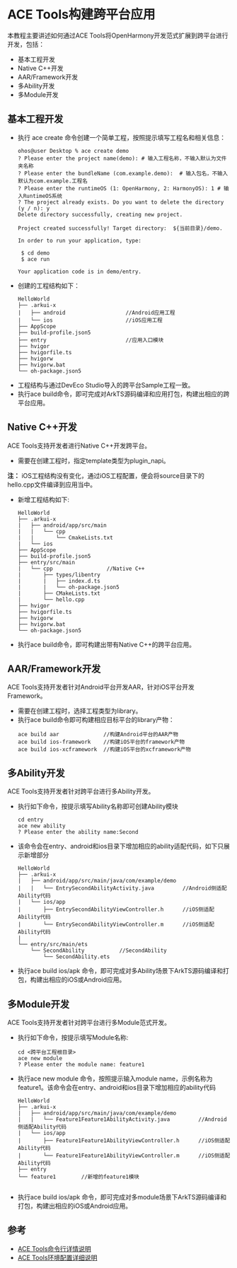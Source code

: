 # ACE Tools构建跨平台应用

本教程主要讲述如何通过ACE Tools将OpenHarmony开发范式扩展到跨平台进行开发，包括：

* 基本工程开发
* Native C++开发
* AAR/Framework开发
* 多Ability开发
* 多Module开发

## 基本工程开发
* 执行 ace create 命令创建一个简单工程，按照提示填写工程名和相关信息：
    ```shell
    ohos@user Desktop % ace create demo
   ? Please enter the project name(demo): # 输入工程名称，不输入默认为文件夹名称
   ? Please enter the bundleName (com.example.demo):  # 输入包名，不输入默认为com.example.工程名
   ? Please enter the runtimeOS (1: OpenHarmony, 2: HarmonyOS): 1 # 输入RuntimeOS系统
   ? The project already exists. Do you want to delete the directory (y / n): y
   Delete directory successfully, creating new project.
   
   Project created successfully! Target directory:  ${当前目录}/demo.
   
   In order to run your application, type:
   
     $ cd demo
     $ ace run
   
   Your application code is in demo/entry.
   ```
* 创建的工程结构如下：
    ```
    HelloWorld
    ├── .arkui-x
    |   ├── android                   //Android应用工程
    |   └── ios                       //iOS应用工程
    ├── AppScope
    ├── build-profile.json5
    ├── entry                         //应用入口模块
    ├── hvigor
    ├── hvigorfile.ts
    ├── hvigorw
    ├── hvigorw.bat
    └── oh-package.json5
    ```
* 工程结构与通过DevEco Studio导入的跨平台Sample工程一致。
* 执行ace build命令，即可完成对ArkTS源码编译和应用打包，构建出相应的跨平台应用。
## Native C++开发
ACE Tools支持开发者进行Native C++开发跨平台。
* 需要在创建工程时，指定template类型为plugin_napi。

**注：** iOS工程结构没有变化，通过iOS工程配置，便会将source目录下的hello.cpp文件编译到应用当中。 

* 新增工程结构如下:

    ```
    HelloWorld
    ├── .arkui-x
    |   ├── android/app/src/main  
    |   |   └── cpp
    |   |       └── CmakeLists.txt
    |   └── ios             
    ├── AppScope                             
    ├── build-profile.json5
    ├── entry/src/main
    |   └── cpp                 //Native C++
    |       ├── types/libentry
    |       |   ├── index.d.ts 
    |       |   └── oh-package.json5
    |       ├── CMakeLists.txt
    |       └── hello.cpp 
    ├── hvigor
    ├── hvigorfile.ts
    ├── hvigorw
    ├── hvigorw.bat
    └── oh-package.json5
    ```
* 执行ace build命令，即可构建出带有Native C++的跨平台应用。
## AAR/Framework开发
ACE Tools支持开发者针对Android平台开发AAR，针对iOS平台开发Framework。
* 需要在创建工程时，选择工程类型为library。
* 执行ace build命令即可构建相应目标平台的library产物：
    ```shell
    ace build aar              //构建Android平台的AAR产物
    ace build ios-framework    //构建iOS平台的framework产物
    ace build ios-xcframework  //构建iOS平台的xcframework产物
    ```
## 多Ability开发
ACE Tools支持开发者针对跨平台进行多Ability开发。
* 执行如下命令，按提示填写Ability名称即可创建Ability模块
    ```
    cd entry
    ace new ability
    ? Please enter the ability name:Second
    ```
* 该命令会在entry、android和ios目录下增加相应的ability适配代码，如下只展示新增部分
    ```
    HelloWorld
    ├── .arkui-x
    |   ├── android/app/src/main/java/com/example/demo
    |   |   └── EntrySecondAbilityActivity.java         //Android侧适配Ability代码                   
    |   └── ios/app
    |       ├── EntrySecondAbilityViewController.h      //iOS侧适配Ability代码
    |       └── EntrySecondAbilityViewController.m      //iOS侧适配Ability代码                        
    |               
    └── entry/src/main/ets              
        └── SecondAbility           //SecondAbility
            └── SecondAbility.ets             
    ```
* 执行ace build ios/apk 命令，即可完成对多Ability场景下ArkTS源码编译和打包，构建出相应的iOS或Android应用。
## 多Module开发
ACE Tools支持开发者针对跨平台进行多Module范式开发。
* 执行如下命令，按提示填写Module名称:
    ```
    cd <跨平台工程根目录>
    ace new module
    ? Please enter the module name: feature1
    ```
* 执行ace new module 命令，按照提示输入module name，示例名称为feature1。该命令会在entry、android和ios目录下增加相应的ability代码
    ```
    HelloWorld
    ├── .arkui-x
    |   ├── android/app/src/main/java/com/example/demo
    |   |   └── Feature1Feature1AbilityActivity.java         //Android侧适配Ability代码
    |   └── ios/app
    |       ├── Feature1Feature1AbilityViewController.h      //iOS侧适配Ability代码
    |       └── Feature1Feature1AbilityViewController.m      //iOS侧适配Ability代码                        
    ├── entry              
    └── feature1        //新增的feature1模块
             
    ```
* 执行ace build ios/apk 命令，即可完成对多module场景下ArkTS源码编译和打包，构建出相应的iOS或Android应用。

##  参考

- [ACE Tools命令行详情说明](https://gitee.com/arkui-x/cli/blob/master/README.md)
- [ACE Tools环境配置详细说明](../tutorial/how-to-configure-dev-environment.md)